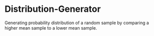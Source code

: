# Distribution-Generator
Generating probability distribution of a random sample by comparing a higher mean sample to a lower mean sample.
